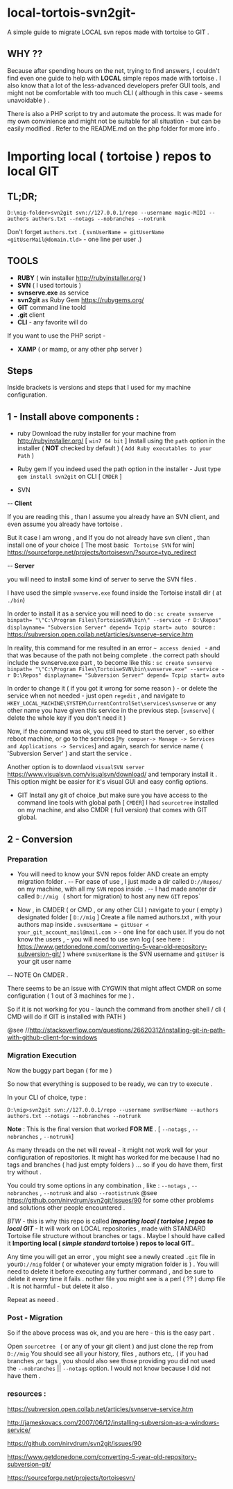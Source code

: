 # local-tortois-svn2git-
A simple guide to migrate LOCAL svn repos made with tortoise to GIT .

## WHY ?? 

Because after spending hours on the net, trying to find answers, I couldn't find even one guide to help with **LOCAL** simple repos made with tortoise .
I also know that a lot of the less-advanced developers prefer GUI tools, and might not be comfortable with too much CLI ( although in this case - seems unavoidable ) . 

There is also a PHP script to try and automate the process.
It was made for my own convinience and might not be suitable for all situation - but can be easily modified .
Refer to the README.md on the php folder for more info .

# Importing local ( tortoise ) repos to local GIT
## TL;DR; ##
`D:\mig-folder>svn2git svn://127.0.0.1/repo --username magic-MIDI --authors authors.txt
--notags --nobranches --notrunk`

Don't forget `authors.txt` . ( `svnUserName = gitUserName <gitUserMail@domain.tld>` - one line per user .)  

## TOOLS 
- **RUBY** ( win installer http://rubyinstaller.org/ ) 
- **SVN** ( I used tortouis )
- **svnserve.exe** as service
- **svn2git** as Ruby Gem https://rubygems.org/
- **GIT** command line toold 
- **.git** client
- **CLI** - any favorite will do

If you want to use the PHP script - 

- **XAMP** ( or mamp, or any other php server )

## Steps 

Inside brackets is versions and steps that I used for my machine configuration.

## 1 - Install above components :
 - ruby
Download the ruby installer for your machine from  http://rubyinstaller.org/ [  `win7 64 bit` ] 
Install using the `path` option in the installer ( **NOT** checked by default )
( `Add Ruby executables to your Path` )

- Ruby gem 
If you indeed used the path option in the installer - Just type `gem install svn2git` on CLI [ `CMDER` ]

- SVN 

-- **Client**

If you are reading this , than I assume you already have an SVN client, and even assume you already have tortoise . 

But it case I am wrong , and If you do not already have svn client , than install one of your choice [  The most basic ` Tortoise SVN` for win] https://sourceforge.net/projects/tortoisesvn/?source=typ_redirect

-- **Server**

you will need to install some kind of server to serve the SVN files .

I have used the simple `svnserve.exe` found inside the Tortoise install dir ( at `./bin`)

In order to install it as a service you will need to do :
`sc create svnserve binpath= "\"C:\Program Files\TortoiseSVN\bin\" --service -r D:\Repos" displayname= "Subversion Server" depend= Tcpip start= auto `
source : https://subversion.open.collab.net/articles/svnserve-service.htm

In reality, this command for me resulted in an error `~ access denied ` - and that was because of the path not being complete . the correct path should include the svnserve.exe part , to become like this :
`sc create svnserve binpath= "\"C:\Program Files\TortoiseSVN\bin\svnserve.exe" --service -r D:\Repos" displayname= "Subversion Server" depend= Tcpip start= auto `

In order to change it ( if you got it wrong for some reason ) - or delete the service when not needed -  just open `regedit` , and navigate to `HKEY_LOCAL_MACHINE\SYSTEM\CurrentControlSet\services\svnserve` or any other name you have given this service in the previous step. [`svnserve`] ( delete the whole key if you don't need it )

Now, if the command was ok, you still need to start the server , so either reboot machine, or go to the services [`My compuer-> Manage -> Services and Applications -> Services`] and again, search for service name ( 'Subversion Server' ) and start the service .

Another option is to downlaod `visualSVN server ` https://www.visualsvn.com/visualsvn/download/ and temporary install it . This option might be easier for it's visual GUI and easy config options.
- GIT 
Install any git of choice ,but make sure you have access to the command line tools with global path [ `CMDER`]
I had `sourcetree` installed on my machine, and also CMDR ( full version) that comes with GIT global.

## 2 - Conversion
### Preparation 

- You will need to know your SVN repos folder AND create an empty migration folder .
-- For ease of use , I just made a dir called `D://Repos/` on my machine, with all my `SVN` repos inside .
-- I had made anoter dir called `D://mig ` ( short for migration) to host any new `GIT` repos`

- Now , in CMDER ( or CMD , or any other CLI ) navigate to your ( empty ) designated folder [ `D://mig` ]
Create a file named authors.txt , with your authors map inside .
`svnUserName = gitUser < your_git_account_mail@mail.com >`  - one line for each user.
If you do not know the users , - you will need to use svn log ( see here : https://www.getdonedone.com/converting-5-year-old-repository-subversion-git/ ) 
where `svnUserName` is the SVN username and `gitUser` is your git user name

-- NOTE On CMDER . 

There seems to be an issue with CYGWIN that might affect CMDR on some configuration ( 1 out of 3 machines for me ) .

So if it is not working for you - launch the command from another shell / cli ( CMD will do if GIT is installed with PATH )

@see //http://stackoverflow.com/questions/26620312/installing-git-in-path-with-github-client-for-windows

### Migration Execution
Now the buggy part began ( for me )

So now that everything is supposed to be ready, we can try to execute .

In your CLI of choice, type : 

`D:\mig>svn2git svn://127.0.0.1/repo --username svnUserName --authors authors.txt
--notags --nobranches --notrunk`

**Note**  : This is the final version that worked **FOR ME** . [  `--notags` , `--nobranches` ,  `--notrunk`]

As many threads on the net will reveal - it might not work well for your configuration of repositories.
It might has worked for me because I had no tags and branches ( had just empty folders ) ... so if you do have them, first try without  .

You could try some options in any combination , like : `--notags` , `--nobranches` ,  `--notrunk` and also `--rootistrunk`
@see https://github.com/nirvdrum/svn2git/issues/90 for some other problems and solutions other people encountered . 

*BTW* - this is why this repo is called ***Importing local ( tortoise ) repos to local GIT*** - It will work on LOCAL repositories , made with STANDARD Tortoise file structure without branches or tags . Maybe I should have called it  **Importing local ( *simple standard* tortoise ) repos to local GIT**..


Any time you will get an error , you might see a newly created `.git` file in your`D://mig` folder ( or whatever your empty migration folder is ) .
You will need to delete it before executing any further command , and be sure to delete it every time it fails . 
nother file you might see is a perl ( ?? ) dump file . It is not harmful - but delete it also .

Repeat as neeed .
### Post - Migration

So if the above process was ok, and you are here - this is the easy part .

Open `sourcetree ` ( or any of your git client ) and just clone the rep from `D://mig`
You should see all your history, files , authors etc,. 
( if you had branches ,or tags , you should also see those providing you did not used the `--nobranches` || `--notags` option. I would not know because I did not have them .

### resources :
https://subversion.open.collab.net/articles/svnserve-service.htm

http://jameskovacs.com/2007/06/12/installing-subversion-as-a-windows-service/

https://github.com/nirvdrum/svn2git/issues/90

https://www.getdonedone.com/converting-5-year-old-repository-subversion-git/

https://sourceforge.net/projects/tortoisesvn/
